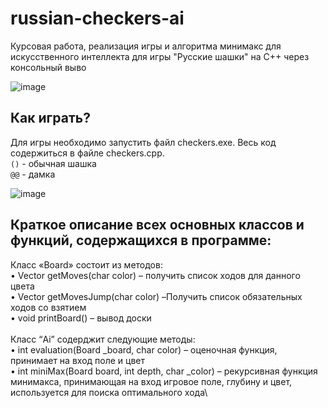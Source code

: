 # russian-checkers-ai
Курсовая работа, реализация игры и алгоритма минимакс для искусственного интеллекта для игры "Русские шашки" на C++ через консольный выво

![image](https://github.com/z3m1ya/russian-checkers-ai/assets/96194885/276a85d0-df03-438a-b463-06269fb0558a) 

## Как играть?
Для игры необходимо запустить файл checkers.exe. Весь код содержиться в файле checkers.cpp.\
`()` - обычная шашка\
`@@` - дамка

![image](https://github.com/z3m1ya/russian-checkers-ai/assets/96194885/da79d46c-df8c-4157-926b-5aca7b86b32b)

## Краткое описание всех основных классов и функций, содержащихся в программе:
Класс «Board» состоит из методов:\
•	Vector<Move> getMoves(char color) – получить список ходов для данного цвета\
•	Vector<Move> getMovesJump(char color)  –Получить список обязательных ходов со взятием\
•	void printBoard() – вывод доски\
\
Класс “Ai” содерджит следующие методы:\
•	int evaluation(Board _board, char color) – оценочная функция, принимает на вход поле и цвет\
•	int miniMax(Board board, int depth, char _color) – рекурсивная функция минимакса, принимающая на вход игровое поле, глубину и цвет, используется для поиска оптимального хода\
